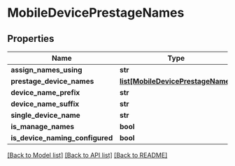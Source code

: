 # MobileDevicePrestageNames

## Properties
Name | Type | Description | Notes
------------ | ------------- | ------------- | -------------
**assign_names_using** | **str** |  | [optional] 
**prestage_device_names** | [**list[MobileDevicePrestageName]**](MobileDevicePrestageName.md) |  | [optional] 
**device_name_prefix** | **str** |  | [optional] 
**device_name_suffix** | **str** |  | [optional] 
**single_device_name** | **str** |  | [optional] 
**is_manage_names** | **bool** |  | [optional] 
**is_device_naming_configured** | **bool** |  | [optional] 

[[Back to Model list]](../README.md#documentation-for-models) [[Back to API list]](../README.md#documentation-for-api-endpoints) [[Back to README]](../README.md)


